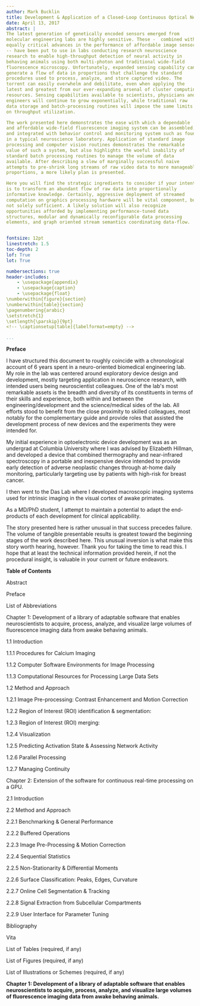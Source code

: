 ```yaml
---
author: Mark Bucklin
title: Development & Application of a Closed-Loop Continuous Optical Neural Interface
date: April 13, 2017
abstract: |
The latest generation of genetically encoded sensors emerged from
molecular engineering labs are highly sensitive. These -  combined with
equally critical advances in the performance of affordable image sensor
-- have been put to use in labs conducting research neuroscience
research to enable high-throughput detection of neural activity in
behaving animals using both multi-photon and traditional wide-field
fluorescence microscopy. Unfortunately, expanded sensing capability can
generate a flow of data in proportions that challenge the standard
procedures used to process, analyze, and store captured video. The
torrent can easily overwhelm and debilitate, even when applying the
latest and greatest from our ever-expanding arsenal of cluster computing
resources. Sensing capabilities available to scientists, physicians and
engineers will continue to grow exponentially, while traditional raw
data storage and batch-processing routines will impose the same limits
on throughput utilization.

The work presented here demonstrates the ease with which a dependable
and affordable wide-field fluorescence imaging system can be assembled,
and integrated with behavior control and monitoring system such as found
in a typical neuroscience laboratory. Application of standard image
processing and computer vision routines demonstrates the remarkable
value of such a system, but also highlights the woeful inability of
standard batch processing routines to manage the volume of data
available. After describing a slew of marginally successful naive
attempts to pre-shrink long streams of raw video data to more manageable
proportions, a more likely plan is presented.

Here you will find the strategic ingredients to consider if your intent
is to transform an abundant flow of raw data into proportionally
informative knowledge. Certainly, aggressive deployment of streamed
computation on graphics processing hardware will be vital component, but
not solely sufficient. A likely solution will also recognize
opportunities afforded by implementing performance-tuned data
structures, modular and dynamically reconfigurable data processing
elements, and graph oriented stream semantics coordinating data-flow.


fontsize: 12pt
linestretch: 1.5
toc-depth: 2
lof: True
lot: True

numbersections: true
header-includes:
    - \usepackage{appendix}
    - \usepackage{caption}
	- \usepackage{float}
\numberwithin{figure}{section}
\numberwithin{table}{section}
\pagenumbering{arabic}
\setstretch{1}
\setlength{\parskip}{9pt}
<!-- \captionsetup[table]{labelformat=empty} -->

...
```


**Preface**

I have structured this document to roughly coincide with a chronological
account of 6 years spent in a neuro-oriented biomedical engineering lab.
My role in the lab was centered around exploratory device design and
development, mostly targeting application in neuroscience research, with
intended users being neuroscientist colleagues. One of the lab's most
remarkable assets is the breadth and diversity of its constituents in
terms of their skills and experience, both within and between the
engineering/development and the science/medical sides of the lab. All
efforts stood to benefit from the close proximity to skilled colleagues,
most notably for the complementary guide and provide roles that assisted
the development process of new devices and the experiments they were
intended for.

My initial experience in optoelectronic device development was as an
undergrad at Columbia University where I was advised by Elizabeth
Hillman, and developed a device that combined thermography and
near-infrared spectroscopy in a portable and inexpensive device intended
to provide early detection of adverse neoplastic changes through at-home
daily monitoring, particularly targeting use by patients with high-risk
for breast cancer.

I then went to the Das Lab where I developed macroscopic imaging systems
used for intrinsic imaging in the visual cortex of awake primates.

As a MD/PhD student, I attempt to maintain a potential to adapt the
end-products of each development for clinical applicability.

The story presented here is rather unusual in that success precedes
failure. The volume of tangible presentable results is greatest toward
the beginning stages of the work described here. This unusual inversion
is what make this story worth hearing, however. Thank you for taking the
time to read this. I hope that at least the technical information
provided herein, if not the procedural insight, is valuable in your
current or future endeavors.

**Table of Contents**

Abstract

Preface

List of Abbreviations

Chapter 1: Development of a library of adaptable software that enables
neuroscientists to acquire, process, analyze, and visualize large
volumes of fluorescence imaging data from awake behaving animals.

1.1 Introduction

1.1.1 Procedures for Calcium Imaging

1.1.2 Computer Software Environments for Image Processing

1.1.3 Computational Resources for Processing Large Data Sets

1.2 Method and Approach

1.2.1 Image Pre-processing: Contrast Enhancement and Motion Correction

1.2.2 Region of Interest (ROI) identification & segmentation:

1.2.3 Region of Interest (ROI) merging:

1.2.4 Visualization

1.2.5 Predicting Activation State & Assessing Network Activity

1.2.6 Parallel Processing

1.2.7 Managing Continuity

Chapter 2: Extension of the software for continuous real-time processing
on a GPU.

2.1 Introduction

2.2 Method and Approach

2.2.1 Benchmarking & General Performance

2.2.2 Buffered Operations

2.2.3 Image Pre-Processing & Motion Correction

2.2.4 Sequential Statistics

2.2.5 Non-Stationarity & Differential Moments

2.2.6 Surface Classification: Peaks, Edges, Curvature

2.2.7 Online Cell Segmentation & Tracking

2.2.8 Signal Extraction from Subcellular Compartments

2.2.9 User Interface for Parameter Tuning

Bibliography

Vita

List of Tables (required, if any)

List of Figures (required, if any)

List of Illustrations or Schemes (required, if any)



**Chapter 1: Development of a library of adaptable software that enables
neuroscientists to acquire, process, analyze, and visualize large
volumes of fluorescence imaging data from awake behaving animals.**
